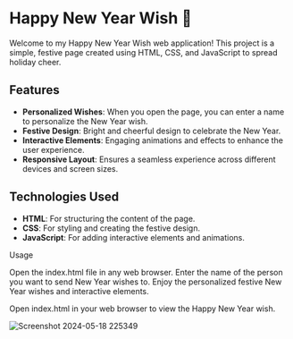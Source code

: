 # Happy New Year Wish 🎉

Welcome to my Happy New Year Wish web application! This project is a simple, festive page created using HTML, CSS, and JavaScript to spread holiday cheer.

## Features

- **Personalized Wishes**: When you open the page, you can enter a name to personalize the New Year wish.
- **Festive Design**: Bright and cheerful design to celebrate the New Year.
- **Interactive Elements**: Engaging animations and effects to enhance the user experience.
- **Responsive Layout**: Ensures a seamless experience across different devices and screen sizes.

## Technologies Used

- **HTML**: For structuring the content of the page.
- **CSS**: For styling and creating the festive design.
- **JavaScript**: For adding interactive elements and animations.

 Usage
 
Open the index.html file in any web browser.
Enter the name of the person you want to send New Year wishes to.
Enjoy the personalized festive New Year wishes and interactive elements.

Open index.html in your web browser to view the Happy New Year wish.

![Screenshot 2024-05-18 225349](https://github.com/sakapanchu/code/assets/117504870/da73b69d-8023-4ac9-90cd-ca746255d0da)
